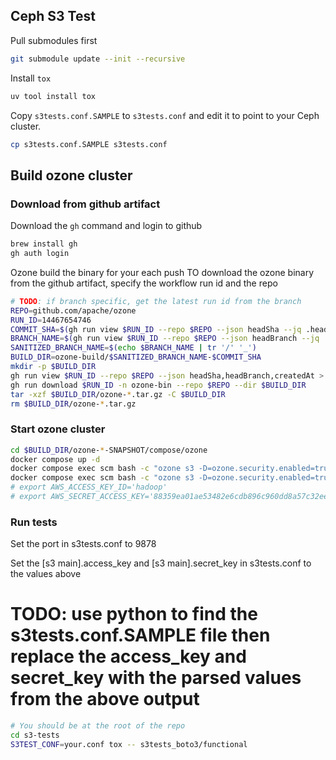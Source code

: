 ## Ceph S3 Test

Pull submodules first

```bash
git submodule update --init --recursive
```

Install `tox`

```bash
uv tool install tox
```

Copy `s3tests.conf.SAMPLE` to `s3tests.conf` and edit it to point to your Ceph cluster.

```bash
cp s3tests.conf.SAMPLE s3tests.conf
```

## Build ozone cluster

### Download from github artifact

Download the `gh` command and login to github

```bash
brew install gh
gh auth login
```

Ozone build the binary for your each push
TO download the ozone binary from the github artifact, specify the workflow run id and the repo

```bash
# TODO: if branch specific, get the latest run id from the branch
REPO=github.com/apache/ozone
RUN_ID=14467654746
COMMIT_SHA=$(gh run view $RUN_ID --repo $REPO --json headSha --jq .headSha)
BRANCH_NAME=$(gh run view $RUN_ID --repo $REPO --json headBranch --jq .headBranch)
SANITIZED_BRANCH_NAME=$(echo $BRANCH_NAME | tr '/' '_')
BUILD_DIR=ozone-build/$SANITIZED_BRANCH_NAME-$COMMIT_SHA
mkdir -p $BUILD_DIR
gh run view $RUN_ID --repo $REPO --json headSha,headBranch,createdAt > $BUILD_DIR/commit-meta.json
gh run download $RUN_ID -n ozone-bin --repo $REPO --dir $BUILD_DIR
tar -xzf $BUILD_DIR/ozone-*.tar.gz -C $BUILD_DIR
rm $BUILD_DIR/ozone-*.tar.gz
```

### Start ozone cluster

```bash
cd $BUILD_DIR/ozone-*-SNAPSHOT/compose/ozone
docker compose up -d
docker compose exec scm bash -c "ozone s3 -D=ozone.security.enabled=true revokesecret -y" || true
docker compose exec scm bash -c "ozone s3 -D=ozone.security.enabled=true getsecret -e"
# export AWS_ACCESS_KEY_ID='hadoop'
# export AWS_SECRET_ACCESS_KEY='88359ea01ae53482e6cdb896c960dd8a57c32ee301fe071d07d0d465590e2074'
```

### Run tests

Set the port in s3tests.conf to 9878

Set the [s3 main].access_key and [s3 main].secret_key in s3tests.conf to the values above
# TODO: use python to find the s3tests.conf.SAMPLE file then replace the access_key and secret_key with the parsed values from the above output

```bash
# You should be at the root of the repo
cd s3-tests
S3TEST_CONF=your.conf tox -- s3tests_boto3/functional
```

